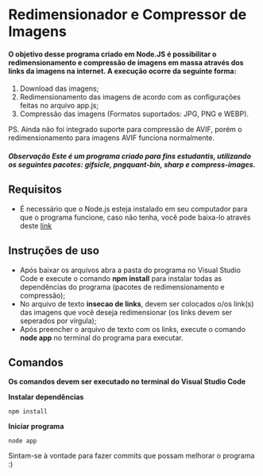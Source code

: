 # Redimensionador e Compressor de Imagens

#### O objetivo desse programa criado em Node.JS é possibilitar o redimensionamento e compressão de imagens em massa através dos links da imagens na internet. A execução ocorre da seguinte forma:
1. Download das imagens;
2. Redimensionamento das imagens de acordo com as configurações feitas no arquivo app.js;
3. Compressão das imagens (Formatos suportados: JPG, PNG e WEBP).

PS. Ainda não foi integrado suporte para compressão de AVIF, porém o redimensionamento para imagens AVIF funciona normalmente.

##### Observação Este é um programa criado para fins estudantis, utilizando os seguintes pacotes: **gifsicle**, **pngquant-bin**, **sharp** e **compress-images**.

## Requisitos
- É necessário que o Node.js esteja instalado em seu computador para que o programa funcione, caso não tenha, você pode baixa-lo através deste [link](https://nodejs.org/en/download/)

## Instruções de uso

- Após baixar os arquivos abra a pasta do programa no Visual Studio Code e execute o comando **npm install** para instalar todas as dependências do programa (pacotes de redimensionamento e compressão);
- No arquivo de texto **insecao de links**, devem ser colocados o/os link(s) das imagens que você deseja redimensionar (os links devem ser seperados por vírgula);
- Após preencher o arquivo de texto com os links, execute o comando **node app** no terminal do programa para executar.

## Comandos
**Os comandos devem ser executado no terminal do Visual Studio Code**

**Instalar dependências**
```
npm install
```

**Iniciar programa**
```
node app
```

Sintam-se à vontade para fazer commits que possam melhorar o programa :)
